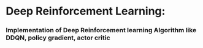 # Deep Reinforcement Learning:
### Implementation of Deep Reinforcement learning Algorithm like DDQN, policy gradient, actor critic

